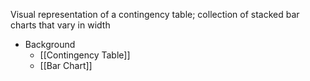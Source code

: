 Visual representation of a contingency table; collection of stacked bar charts that vary in width

- Background
	- [[Contingency Table]]
	- [[Bar Chart]]